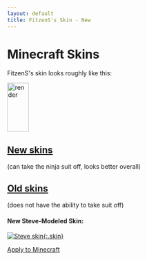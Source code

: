 ```yaml
---
layout: default
title: FitzenS's Skin - New
---
```


<style>
	img[alt=render] {
		width: 50px;
		height: 113
	}
	img.skin {
		width: 128px;
		height: 128px;
		border: 1px solid white
	}
</style>
# Minecraft Skins

FitzenS's skin looks roughly like this:

![render](//crafatar.com/renders/body/d6e9c718-0ecb-4a17-9715-66274374e518?overlay=true)

## [New skins]()
(can take the ninja suit off, looks better overall)

## [Old skins](../old)
(does not have the ability to take suit off)

#### New Steve-Modeled Skin:

[![Steve skin](//nfitzen.keybase.pub/mc-skin/FitzenS/new/alex.png){:.skin}](//keybase.pub/nfitzen/mc-skin/FitzenS/new/steve.png)

[Apply to Minecraft](apply/steve)